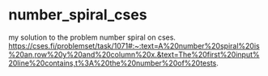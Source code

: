 # number_spiral_cses
my solution to the problem number spiral on cses.
https://cses.fi/problemset/task/1071#:~:text=A%20number%20spiral%20is%20an,row%20y%20and%20column%20x.&text=The%20first%20input%20line%20contains,t%3A%20the%20number%20of%20tests.
